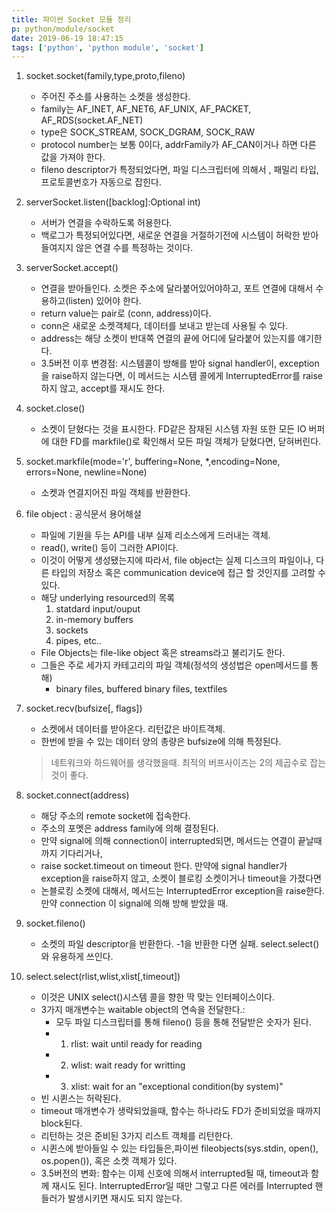 ```yaml
---
title: 파이썬 Socket 모듈 정리
p: python/module/socket
date: 2019-06-19 18:47:15
tags: ['python', 'python module', 'socket']
---
```


1. socket.socket(family,type,proto,fileno)
    - 주어진 주소를 사용하는 소켓을 생성한다.
    - family는 AF_INET, AF_NET6, AF_UNIX, AF_PACKET, AF_RDS(socket.AF_NET)
    - type은 SOCK_STREAM, SOCK_DGRAM, SOCK_RAW
    - protocol number는 보통 0이다, addrFamily가 AF_CAN이거나 하면 다른 값을 가져야 한다.
    - fileno descriptor가 특정되었다면, 파일 디스크립터에 의해서 , 패밀리 타입, 프로토콜번호가 자동으로 잡힌다.

2. serverSocket.listen([backlog]:Optional int)
    -  서버가 연결을 수락하도록 허용한다.
    -  백로그가 특정되어있다면, 새로운 연결을 거절하기전에 시스템이 허락한 받아들여지지 않은 연결 수를 특정하는 것이다.

3. serverSocket.accept()
    - 연결을 받아들인다. 소켓은 주소에 달라붙어있어야하고, 포트 연결에 대해서 수용하고(listen) 있어야 한다.
    - return value는 pair로 (conn, address)이다.
    - conn은 새로운 소켓객체다, 데이터를 보내고 받는데 사용될 수 있다.
    - address는 해당 소켓이 반대쪽 연결의 끝에 어디에 달라붙어 있는지를 얘기한다.
    - 3.5버전 이후 변경점: 시스템콜이 방해를 받아 signal handler이, exception을 raise하지 않는다면, 이 메서드는 시스템 콜에게 InterruptedError를 raise하지 않고, accept를 재시도 한다.
4. socket.close()
    - 소켓이 닫혔다는 것을 표시한다. FD같은 잠재된 시스템 자원 또한 모든 IO 버퍼에 대한 FD를 markfile()로 확인해서 모든 파일 객체가 닫혔다면, 닫혀버린다.
5. socket.markfile(mode='r', buffering=None, *,encoding=None, errors=None, newline=None)
    - 소켓과 연결지어진 파일 객체를 반환한다.
6. file object : 공식문서 용어해설
   - 파일에 기원을 두는 API를 내부 실제 리소스에게 드러내는 객체.
   - read(), write() 등이 그러한 API이다.
   - 이것이 어떻게 생성됐는지에 따라서, file object는 실제 디스크의 파일이나, 다른 타입의 저장소 혹은 communication device에 접근 할 것인지를 고려할 수 있다.
    - 해당 underlying resourced의 목록
        1. statdard input/ouput
        2. in-memory buffers
        3. sockets
        4. pipes, etc..
    - File Objects는 file-like object 혹은 streams라고 불리기도 한다.
    - 그들은 주로 세가지 카테고리의 파일 객체(정석의 생성법은 open메서드를 통해)
      - binary files, buffered binary files, textfiles
7. socket.recv(bufsize[, flags])
    - 소켓에서 데이터를 받아온다. 리턴값은 바이트객체.
    - 한번에 받을 수 있는 데이터 양의 총량은 bufsize에 의해 특정된다.
    > 네트워크와 하드웨어를 생각했을때. 최적의 버프사이즈는 2의 제곱수로 잡는 것이 좋다.
8. socket.connect(address)
    - 해당 주소의 remote socket에 접속한다.
    - 주소의 포멧은 address family에 의해 결정된다.
    - 만약 signal에 의해 connection이 interrupted되면, 메서드는 연결이 끝날때 까지 기다리거나, 
    - raise socket.timeout on timeout 한다. 만약에 signal handler가 exception을 raise하지 않고, 소켓이 블로킹 소켓이거나 timeout을 가졌다면 
    - 논블로킹 소켓에 대해서, 메서드는 InterruptedError exception을 raise한다. 만약 connection 이 signal에 의해 방해 받았을 때.
9. socket.fileno()
    - 소켓의 파일 descriptor을 반환한다. -1을 반환한 다면 실패. select.select()와 유용하게 쓰인다.
10. select.select(rlist,wlist,xlist[,timeout])
    - 이것은 UNIX select()시스템 콜을 향한 딱 맞는 인터페이스이다.
    - 3가지 매개변수는 waitable object의 연속을 전달한다.:
      - 모두 파일 디스크립터를 통해 fileno() 등을 통해 전달받은 숫자가 된다.
      -  1. rlist: wait until ready for reading 
      -  2. wlist: wait ready for writting
      -  3. xlist: wait for an "exceptional condition(by system)"
    -   빈 시퀸스는 허락된다.
    -   timeout 매개변수가 생략되었을때, 함수는 하나라도 FD가 준비되었을 때까지 block된다.
    -   리턴하는 것은 준비된 3가지 리스트 객체를 리턴한다.
    -   시퀸스에 받아들일 수 있는 타입들은,파이썬 fileobjects(sys.stdin, open(), os.popen()), 혹은 소켓 객체가 있다.
    -    3.5버전의 변화: 함수는 이제 신호에 의해서 interrupted될 때, timeout과 함께 재시도 된다. InterruptedError일 때만 그렇고 다른 에러를 Interrupted 핸들러가 발생시키면 재시도 되지 않는다.